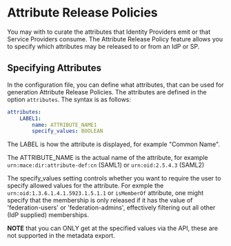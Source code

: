 # Attribute Release Policies

You may with to curate the attributes that Identity Providers emit or that Service Providers consume. The Attribute Release Policy feature allows you to specify which attributes may be released to or from an IdP or SP.

## Specifying Attributes

In the configuration file, you can define what attributes, that can be used for generation Attribute Release Policies. The attributes are defined in the option `attributes`. The syntax is as follows:
```yml
attributes:
    LABEL1:
        name: ATTRIBUTE_NAME1
        specify_values: BOOLEAN
```
The LABEL is how the attribute is displayed, for example "Common Name".

The ATTRIBUTE_NAME is the actual name of the attribute, for example ``urn:mace:dir:attribute-def:cn`` (SAML1) or ``urn:oid:2.5.4.3`` (SAML2)

The specify_values setting controls whether you want to require the user to specify allowed values for the attribute.
For exmple the ``urn:oid:1.3.6.1.4.1.5923.1.5.1.1`` or ``isMemberOf`` attribute, one might specify that the membership is only released if it has the value of 'federation-users' or 'federation-admins', effectively filtering out all other (IdP supplied) memberships.

**NOTE** that you can ONLY get at the specified values via the API, these are not supported in the metadata export.
